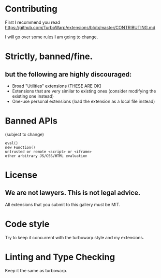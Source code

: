 # Contributing
First I recommend you read https://github.com/TurboWarp/extensions/blob/master/CONTRIBUTING.md

I will go over some rules I am going to change.

# Strictly, banned/fine.
## but the following are highly discouraged:
 * Broad "Utilities" extensions (THESE ARE OK)
 * Extensions that are very similar to existing ones (consider modifying the existing one instead)
 * One-use personal extensions (load the extension as a local file instead)

# Banned APIs
(subject to change)

    eval()
    new Function()
    untrusted or remote <script> or <iframe>
    other arbitrary JS/CSS/HTML evaluation

# License
## We are not lawyers. This is not legal advice.
All extensions that you submit to this gallery must be MIT.

# Code style
Try to keep it concurrent with the turbowarp style and my extensions.

# Linting and Type Checking
Keep it the same as turbowarp.
